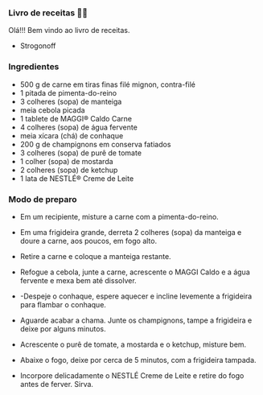### Livro de receitas :man_cook:

Olá!!! Bem vindo ao livro de receitas.

- Strogonoff

### Ingredientes

- 500 g de carne em tiras finas filé mignon, contra-filé
- 1 pitada de pimenta-do-reino
- 3 colheres (sopa) de manteiga
- meia cebola picada
- 1 tablete de MAGGI® Caldo Carne
- 4 colheres (sopa) de água fervente
- meia xícara (chá) de conhaque
- 200 g de champignons em conserva fatiados
- 3 colheres (sopa) de purê de tomate
- 1 colher (sopa) de mostarda
- 2 colheres (sopa) de ketchup
- 1 lata de NESTLÉ® Creme de Leite

### Modo de preparo

- Em um recipiente, misture a carne com a pimenta-do-reino.

- Em uma frigideira grande, derreta 2 colheres (sopa) da manteiga e doure a carne, aos poucos, em fogo alto.

- Retire a carne e coloque a manteiga restante.

- Refogue a cebola, junte a carne, acrescente o MAGGI Caldo e a água fervente e mexa bem até dissolver.

- -Despeje o conhaque, espere aquecer e incline levemente a frigideira para flambar o conhaque.

- Aguarde acabar a chama. Junte os champignons, tampe a frigideira e deixe por alguns minutos.

- Acrescente o purê de tomate, a mostarda e o ketchup, misture bem.

- Abaixe o fogo, deixe por cerca de 5 minutos, com a frigideira tampada.

- Incorpore delicadamente o NESTLÉ Creme de Leite e retire do fogo antes de ferver. Sirva.
